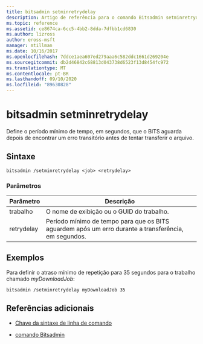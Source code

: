 ```yaml
---
title: bitsadmin setminretrydelay
description: Artigo de referência para o comando Bitsadmin setminretrydelay, que define o período mínimo de tempo, em segundos, que o BITS aguarda depois de encontrar um erro transitório antes de tentar transferir o arquivo.
ms.topic: reference
ms.assetid: ce8674ca-6cc5-4bb2-8dda-7dfbb1cd6830
ms.author: lizross
author: eross-msft
manager: mtillman
ms.date: 10/16/2017
ms.openlocfilehash: 7ddce1aea607ed279aaa6c582ddc1661d269204e
ms.sourcegitcommit: db2d46842c68813d043738d6523f13d8454fc972
ms.translationtype: MT
ms.contentlocale: pt-BR
ms.lasthandoff: 09/10/2020
ms.locfileid: "89630828"
---
```

# <a name="bitsadmin-setminretrydelay"></a>bitsadmin setminretrydelay

Define o período mínimo de tempo, em segundos, que o BITS aguarda depois de encontrar um erro transitório antes de tentar transferir o arquivo.

## <a name="syntax"></a>Sintaxe

```
bitsadmin /setminretrydelay <job> <retrydelay>
```

### <a name="parameters"></a>Parâmetros

| Parâmetro | Descrição |
| --------- | ----------- |
| trabalho | O nome de exibição ou o GUID do trabalho. |
| retrydelay | Período mínimo de tempo para que os BITS aguardem após um erro durante a transferência, em segundos. |

## <a name="examples"></a>Exemplos

Para definir o atraso mínimo de repetição para 35 segundos para o trabalho chamado *myDownloadJob*:

```
bitsadmin /setminretrydelay myDownloadJob 35
```

## <a name="additional-references"></a>Referências adicionais

- [Chave da sintaxe de linha de comando](command-line-syntax-key.md)

- [comando Bitsadmin](bitsadmin.md)
